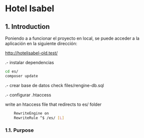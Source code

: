 # Hotel Isabel

## 1. Introduction

Poniendo a a funcionar el proyecto en local, se puede acceder a la aplicación en la siguiente dirección:

http://hotelisabel-old.test/

.- instalar dependencias

```bash
cd es/
composer update
```

.- crear base de datos
    check files/rengine-db.sql

.- configurar .htaccess

write an htaccess file that redirects to es/ folder

```bash
    RewriteEngine on
    RewriteRule ^$ /es/ [L]
```




### 1.1. Purpose